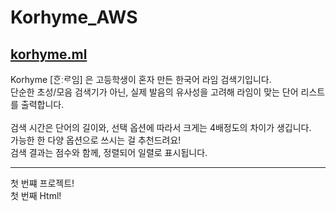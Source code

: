 # Korhyme_AWS
## <a href = "http://korhyme.ml">korhyme.ml</a>
Korhyme [ᄒᆞᆫːᄅᆞ임] 은 고등학생이 혼자 만든 한국어 라임 검색기입니다.<br>
단순한 초성/모음 검색기가 아닌, 실제 발음의 유사성을 고려해 라임이 맞는 단어 리스트를 출력합니다.<br><br>
검색 시간은 단어의 길이와, 선택 옵션에 따라서 크게는 4배정도의 차이가 생깁니다.<br>
가능한 한 다양 옵션으로 쓰시는 걸 추천드려요!<br>
검색 결과는 점수와 함께, 정렬되어 일렬로 표시됩니다.<br>

---
첫 번쨰 프로젝트!<br>
첫 번째 Html!<br>
